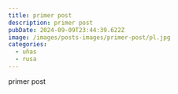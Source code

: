 ```yaml
---
title: primer post
description: primer post
pubDate: 2024-09-09T23:44:39.622Z
image: /images/posts-images/primer-post/pl.jpg
categories:
  - uñas
  - rusa
---
```

primer post